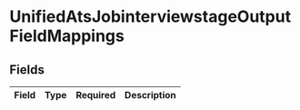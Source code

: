 # UnifiedAtsJobinterviewstageOutputFieldMappings


## Fields

| Field       | Type        | Required    | Description |
| ----------- | ----------- | ----------- | ----------- |